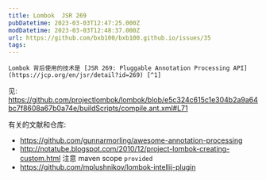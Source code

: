 ```yaml
---
title: Lombok  JSR 269
pubDatetime: 2023-03-03T12:47:25.000Z
modDatetime: 2023-03-03T12:48:37.000Z
url: https://github.com/bxb100/bxb100.github.io/issues/35
tags:
---
```


    Lombok 背后使用的技术是 [JSR 269: Pluggable Annotation Processing API](https://jcp.org/en/jsr/detail?id=269) [^1]

见:
https://github.com/projectlombok/lombok/blob/e5c324c615c1e304b2a9a64bc7f8608a67b0a74e/buildScripts/compile.ant.xml#L71

有关的文献和仓库:

- https://github.com/gunnarmorling/awesome-annotation-processing
- http://notatube.blogspot.com/2010/12/project-lombok-creating-custom.html 注意 maven scope `provided`
- https://github.com/mplushnikov/lombok-intellij-plugin

[^1]: https://stackoverflow.com/questions/6107197/how-does-lombok-work
